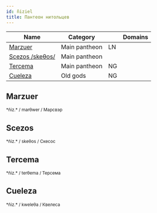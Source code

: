 ```yaml
---
id: ñiziel
title: Пантеон нитольцев
---
```


| Name                       | Category      |     | Domains |
| -------------------------- | ------------- | --- | ------- |
| [Marzuer](#marzuer)        | Main pantheon | LN  |         |
| [Scezos /skeθos/](#scezos) | Main pantheon |     |         |
| [Tercema](#tercema)        | Main pantheon | NG  |         |
| [Cueleza](#cueleza)        | Old gods      | NG  |         |

## Marzuer

<small>
*ñiz.*  / marθwer / Марсвэр
</small>

## Scezos

<small>
*ñiz.*  / skeθos / Скесос
</small>

## Tercema

<small>
*ñiz.*  / terθema / Терсема
</small>

## Cueleza

<small>
*ñiz.*  / kweleθa / Квелеса
</small>